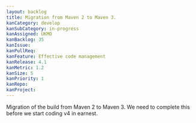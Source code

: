 ```yaml
---
layout: backlog
title: Migration from Maven 2 to Maven 3.
kanCategory: develop
kanSubCategory: in-progress
kanAssigned: UKMO
kanBacklog: 35
kanIssue:
kanPullReq:
kanFeature: Effective code management
kanRelease: 4.1
kanMetric: 1.2
kanSize: 5
kanPriority: 1
kanRepo:
kanProject:
---
```

Migration of the build from Maven 2 to Maven 3.  We need to complete this before we start coding v4 in earnest.
